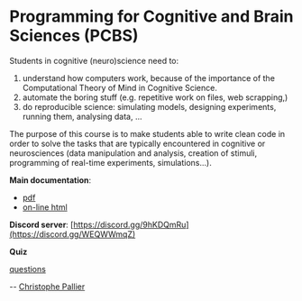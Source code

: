 # Programming for Cognitive and Brain Sciences (PCBS) #

Students in cognitive (neuro)science need to:

1. understand how computers work, because of the importance of the
   Computational Theory of Mind in Cognitive Science.
2. automate the boring stuff (e.g. repetitive work on files, web
   scrapping,)
3. do reproducible science: simulating models, designing experiments, running
   them, analysing data, ...
   

The purpose of this course is to make students able to write clean code in
order to solve the tasks that are typically encountered in cognitive or
neurosciences (data manipulation and analysis, creation of stimuli, programming
of real-time experiments, simulations...). 



**Main documentation**:  
- [pdf](https://media.readthedocs.org/pdf/pcbs/latest/pcbs.pdf) 
- [on-line html](https://pcbs.readthedocs.io/en/latest/)

**Discord server**:
  [https://discord.gg/9hKDQmRu](https://discord.gg/WEQWWmqZ)

**Quiz**

[questions](https://docs.google.com/forms/d/e/1FAIpQLSdBSxnvXvJb5G7NPkDg5SQ8E1BAVbrSQS5bBjnlzFDr3zZs7Q/viewform)

<!---  [Quiz.pdf](https://github.com/chrplr/PCBS/blob/master/pdfs/quiz-python-2021.pdf) -->
  

--
[Christophe Pallier](http://www.pallier.org)


